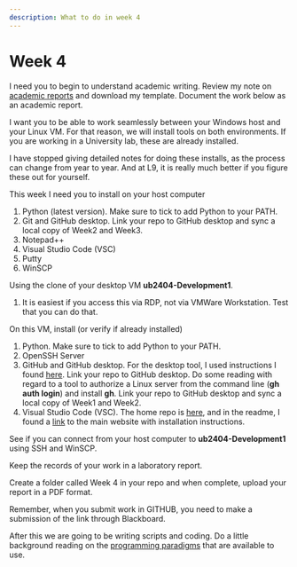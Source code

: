 ```yaml
---
description: What to do in week 4
---
```


# Week 4

I need you to begin to understand academic writing. Review my note on [academic reports](https://app.gitbook.com/o/QPfy4AwGQImQTS0uxR0R/s/Ln5NN2lLLiBBdr87ld9c/) and download my template. Document the work below as an academic report.

I want you to be able to work seamlessly between your Windows host and your Linux VM. For that reason, we will install tools on both environments. If you are working in a University lab, these are already installed.&#x20;

I have stopped giving detailed notes for doing these installs, as the process can change from year to year. And at L9, it is really much better if you figure these out for yourself.

This week I need you to install on your host computer

1. Python (latest version). Make sure to tick to add Python to your PATH.
2. Git and GitHub desktop. Link your repo to GitHub desktop and sync a local copy of Week2 and Week3.
3. Notepad++
4. Visual Studio Code (VSC)
5. Putty
6. WinSCP

Using the clone of your desktop VM **ub2404-Development1**.&#x20;

1. It is easiest if you access this via RDP, not via VMWare Workstation. Test that you can do that.

On this VM, install (or verify if already installed)

1. Python.  Make sure to tick to add Python to your PATH.
2. OpenSSH Server
3. GitHub and GitHub desktop. For the desktop tool, I used instructions I found [here](https://github.com/shiftkey/desktop?tab=readme-ov-file#installation-via-package-manager). Link your repo to GitHub desktop. Do some reading with regard to a tool to authorize a Linux server from the command line (**gh auth login**) and install **gh**. Link your repo to GitHub desktop and sync a local copy of Week1 and Week2.
4. Visual Studio Code (VSC). The home repo is [here](https://github.com/microsoft/vscode), and in the readme, I found a [link](https://code.visualstudio.com/download) to the main website with installation instructions.

See if you can connect from your host computer to **ub2404-Development1** using SSH and WinSCP.

Keep the records of your work in a laboratory report.&#x20;

Create a folder called Week 4 in your repo and when complete, upload your report in a PDF format.

Remember, when you submit work in GITHUB, you need to make a submission of the link through Blackboard.

After this we are going to be writing scripts and coding. Do a little background reading on the [programming paradigms](https://johnoraw-education.gitbook.io/iac/programming-paradigms) that are available to use.

